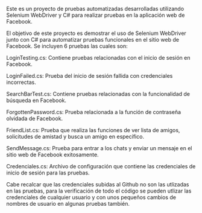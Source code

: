 Este es un proyecto de pruebas automatizadas desarrolladas utilizando Selenium WebDriver y C# para realizar pruebas en la aplicación web de Facebook.

El objetivo de este proyecto es demostrar el uso de Selenium WebDriver junto con C# para automatizar pruebas funcionales en el sitio web de Facebook. Se incluyen 6 pruebas las cuales son:

LoginTesting.cs: Contiene pruebas relacionadas con el inicio de sesión en Facebook.

LoginFailed.cs: Prueba del inicio de sesión fallida con credenciales incorrectas.

SearchBarTest.cs: Contiene pruebas relacionadas con la funcionalidad de búsqueda en Facebook.

ForgottenPassword.cs: Prueba relacionada a la función de contraseña olvidada de Facebook.

FriendList.cs: Prueba que realiza las funciones de ver lista de amigos, solicitudes de amistad y busca un amigo en específico.

SendMessage.cs: Prueba para entrar a los chats y enviar un mensaje en el sitio web de Facebook exitosamente.

Credenciales.cs: Archivo de configuración que contiene las credenciales de inicio de sesión para las pruebas.



Cabe recalcar que las credenciales subidas al Github no son las utlizadas en las pruebas, para la verificación de todo el código se pueden utlizar las credenciales de cualquier usuario y con unos pequeños cambios de nombres de usuario en algunas pruebas también.
